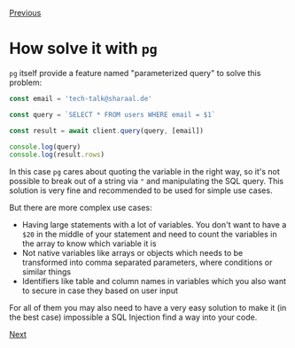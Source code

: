 [Previous](./2-what-are-sql-injection.md)


# How solve it with `pg`

`pg` itself provide a feature named "parameterized query" to solve this problem:

```javascript
const email = 'tech-talk@sharaal.de'

const query = `SELECT * FROM users WHERE email = $1`

const result = await client.query(query, [email])

console.log(query)
console.log(result.rows)
```

In this case `pg` cares about quoting the variable in the right way, so it's not possible to break out of a string via `"` and manipulating the SQL query. This solution is very fine and recommended to be used for simple use cases.

But there are more complex use cases:
* Having large statements with a lot of variables. You don't want to have a `$20` in the middle of your statement and need to count the variables in the array to know which variable it is
* Not native variables like arrays or objects which needs to be transformed into comma separated parameters, where conditions or similar things
* Identifiers like table and column names in variables which you also want to secure in case they based on user input

For all of them you may also need to have a very easy solution to make it (in the best case) impossible a SQL Injection find a way into your code.


[Next](./4-1-first-a-little-sidenote-query-with-object-parameter.md)
